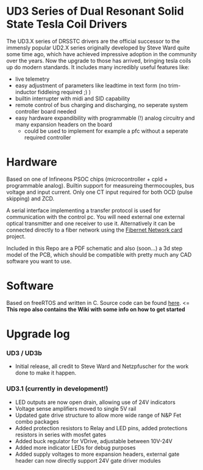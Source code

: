 # UD3 Series of Dual Resonant Solid State Tesla Coil Drivers

The UD3.X series of DRSSTC drivers are the official successor to the immensly popular UD2.X series originally developed by Steve Ward quite some time ago, which have achieved impressive adoption in the community over the years.
Now the upgrade to those has arrived, bringing tesla coils up do modern standards. It includes many incredibly useful features like:

 - live telemetry
 - easy adjustment of parameters like leadtime in text form (no trim-inductor fiddleing required ;) )
 - builtin interrupter with midi and SID capability
 - remote control of bus charging and discharging, no seperate system controller board needed
 - easy hardware expandibility with programmable (!) analog circuitry and many expansion headers on the board
   - could be used to implement for example a pfc without a seperate required controller
   
# Hardware
Based on one of Infineons PSOC chips (microcontroller + cpld + programmable analog). Builtin support for measureing thermocouples, bus voltage and input current.
Only one CT input required for both OCD (pulse skipping) and ZCD.

A serial interface implementing a transfer protocol is used for communication with the control pc. You will need external one external optical transmitter and one receiver to use it. Alternatively it can be connected directly to a fiber network using the [Fibernet Network card](https://github.com/TMaxElectronics/UD3_Fibernet) project.

Included in this Repo are a PDF schematic and also (soon...) a 3d step model of the PCB, which should be compatible with pretty much any CAD software you want to use.

# Software
Based on freeRTOS and written in C. Source code can be found [here](https://github.com/Netzpfuscher/UD3). <= **This repo also contains the Wiki with some info on how to get started**

# Upgrade log
### UD3 / UD3b
- Initial release, all credit to Steve Ward and Netzpfuscher for the work done to make it happen.

### UD3.1 (currently in development!)
- LED outputs are now open drain, allowing use of 24V indicators
- Voltage sense amplifiers moved to single 5V rail
- Updated gate drive structure to allow more wide range of N&P Fet combo packages
- Added protection resistors to Relay and LED pins, added protections resistors in series with mosfet gates
- Added buck regulator for VDrive, adjustable between 10V-24V
- Added more indicator LEDs for debug purposes
- Added supply voltages to more expansion headers, external gate header can now directly support 24V gate driver modules
